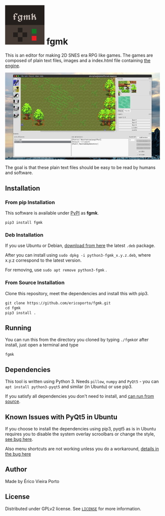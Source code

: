 ![Icon](iconTiny.png) fgmk
==========================

This is an editor for making 2D SNES era RPG like games. The games are composed
of plain text files, images and a index.html file containing [the engine](https://github.com/ericoporto/fgmkJsEngine).

![Screenshot](screenshot.png)

The goal is that these plain text files should be easy to be read by humans and
software.

Installation
------------

### From pip Installation

This software is available under [PyPI](https://pypi.python.org/pypi/fgmk) as **fgmk**.

    pip3 install fgmk

### Deb Installation

If you use Ubuntu or Debian, [download from here](https://github.com/ericoporto/fgmk/releases) the latest `.deb` package.

After you can install using `sudo dpkg -i python3-fgmk_x.y.z.deb`, where x.y.z correspond to the latest version.

For removing, use `sudo apt remove python3-fgmk` .

### From Source Installation

Clone this repository, meet the dependencies and install this with pip3.

    git clone https://github.com/ericoporto/fgmk.git
    cd fgmk
    pip3 install .

Running
-------

You can run this from the directory you cloned by typing `./fgmk`or after install, just open a terminal and type

    fgmk


Dependencies
------------

This tool is written using Python 3. Needs `pillow`, `numpy` and `PyQt5` - you can `apt install python3-pyqt5` and
similar (in Ubuntu) or use pip3.

If you satisfy all dependencies you don't need to install, and [can run from source](#running).

Known Issues with PyQt5 in Ubuntu
---------------------------------
If you choose to install the dependencies using pip3, pyqt5 as is in Ubuntu
requires you to disable the system overlay scroolbars or change the style,
[see bug here](https://bugs.launchpad.net/ubuntu/+source/qt4-x11/+bug/805303).

Also menu shortcuts are not working unless you do a workaround,
[details in the bug here](https://bugs.launchpad.net/appmenu-qt5/+bug/1380702)

Author
------

Made by Érico Vieira Porto

License
-------

Distributed under GPLv2 license. See [`LICENSE`](LICENSE) for more information.
